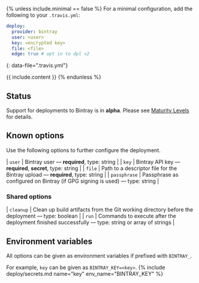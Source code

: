 {% unless include.minimal == false %}
For a minimal configuration, add the following to your `.travis.yml`:

```yaml
deploy:
  provider: bintray
  user: <user>
  key: <encrypted key>
  file: <file>
  edge: true # opt in to dpl v2
```
{: data-file=".travis.yml"}



{{ include.content }}
{% endunless %}

## Status

Support for deployments to Bintray is in **alpha**. Please see [Maturity Levels](/user/deployment-v2#maturity-levels) for details.
## Known options

Use the following options to further configure the deployment.

| `user` | Bintray user &mdash; **required**, type: string |
| `key` | Bintray API key &mdash; **required**, **secret**, type: string |
| `file` | Path to a descriptor file for the Bintray upload &mdash; **required**, type: string |
| `passphrase` | Passphrase as configured on Bintray (if GPG signing is used) &mdash; type: string |

### Shared options

| `cleanup` | Clean up build artifacts from the Git working directory before the deployment &mdash; type: boolean |
| `run` | Commands to execute after the deployment finished successfully &mdash; type: string or array of strings |

## Environment variables

All options can be given as environment variables if prefixed with `BINTRAY_`.

For example, `key` can be given as `BINTRAY_KEY=<key>`.
{% include deploy/secrets.md name="key" env_name="BINTRAY_KEY" %}